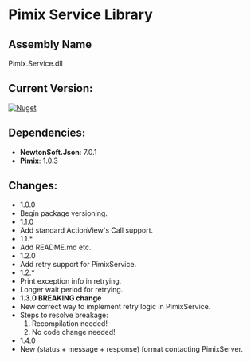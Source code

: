 Pimix Service Library
===

Assembly Name
---
Pimix.Service.dll

Current Version:
---
[![Nuget](https://img.shields.io/nuget/v/Pimix.Service.svg)](http://nuget.org/packages/Pimix.Service)

Dependencies:
---
 - **NewtonSoft.Json**: 7.0.1
 - **Pimix**: 1.0.3

Changes:
---
 - 1.0.0
  - Begin package versioning.
 - 1.1.0
  - Add standard ActionView's Call support.
 - 1.1.*
  - Add README.md etc.
 - 1.2.0
  - Add retry support for PimixService.
 - 1.2.*
  - Print exception info in retrying.
  - Longer wait period for retrying.
 - **1.3.0 BREAKING change**
  - New correct way to implement retry logic in PimixService.
  - Steps to resolve breakage:
    1. Recompilation needed!
    2. No code change needed!
 - 1.4.0
  - New (status + message + response) format contacting PimixServer.